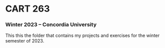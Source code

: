 # CART 263
### Winter 2023 – Concordia University 

This this the folder that contains my projects and exercises for the winter semester of 2023.
